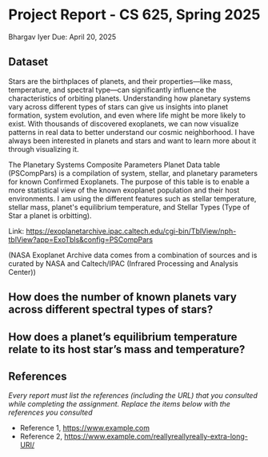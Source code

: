 # Project Report - CS 625, Spring 2025

Bhargav Iyer
Due: April 20, 2025

## Dataset

Stars are the birthplaces of planets, and their properties—like mass, temperature, and spectral type—can significantly influence the characteristics of orbiting planets. Understanding how planetary systems vary across different types of stars can give us insights into planet formation, system evolution, and even where life might be more likely to exist. With thousands of discovered exoplanets, we can now visualize patterns in real data to better understand our cosmic neighborhood.  I have always been interested in planets and stars and want to learn more about it through visualizing it.

The Planetary Systems Composite Parameters Planet Data table (PSCompPars) is a compilation of system, stellar, and planetary parameters for known Confirmed Exoplanets. The purpose of this table is to enable a more statistical view of the known exoplanet population and their host environments.  I am using the different features such as stellar temperature, stellar mass, planet's equilibrium temperature, and Stellar Types (Type of Star a planet is orbitting).

Link:  https://exoplanetarchive.ipac.caltech.edu/cgi-bin/TblView/nph-tblView?app=ExoTbls&config=PSCompPars

(NASA Exoplanet Archive data comes from a combination of sources and is curated by NASA and Caltech/IPAC (Infrared Processing and Analysis Center))

## How does the number of known planets vary across different spectral types of stars?

## How does a planet’s equilibrium temperature relate to its host star’s mass and temperature?

## References

*Every report must list the references (including the URL) that you consulted while completing the assignment. Replace the items below with the references you consulted*

* Reference 1, <https://www.example.com>
* Reference 2, <https://www.example.com/reallyreallyreally-extra-long-URI/>
